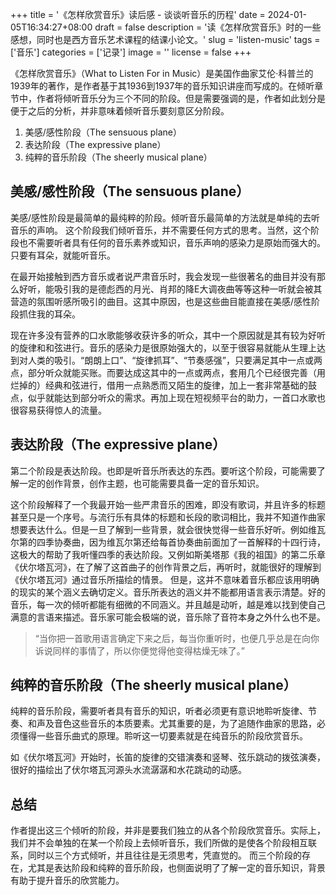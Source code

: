 +++
title = '《怎样欣赏音乐》读后感 - 谈谈听音乐的历程'
date = 2024-01-05T16:34:27+08:00
draft = false
description = '读《怎样欣赏音乐》时的一些感想，同时也是西方音乐艺术课程的结课小论文。'
slug = 'listen-music'
tags = ['音乐']
categories = ['记录']
image = ''
license = false
+++

《怎样欣赏音乐》（What to Listen For in Music）是美国作曲家艾伦·科普兰的1939年的著作，是作者基于其1936到1937年的音乐知识讲座而写成的。在倾听章节中，作者将倾听音乐分为三个不同的阶段。但是需要强调的是，作者如此划分是便于之后的分析，并非意味着倾听音乐要刻意区分阶段。
1. 美感/感性阶段（The sensuous plane）
2. 表达阶段（The expressive plane）
3. 纯粹的音乐阶段（The sheerly musical plane）

## 美感/感性阶段（The sensuous plane）
美感/感性阶段是最简单的最纯粹的阶段。倾听音乐最简单的方法就是单纯的去听音乐的声响。
这个阶段我们倾听音乐，并不需要任何方式的思考。当然，这个阶段也不需要听者具有任何的音乐素养或知识，音乐声响的感染力是原始而强大的。只要有耳朵，就能听音乐。

在最开始接触到西方音乐或者说严肃音乐时，我会发现一些很著名的曲目并没有那么好听，能吸引我的是德彪西的月光、肖邦的降E大调夜曲等等这种一听就会被其营造的氛围听感所吸引的曲目。这其中原因，也是这些曲目能直接在美感/感性阶段抓住我的耳朵。

现在许多没有营养的口水歌能够收获许多的听众，其中一个原因就是其有较为好听的旋律和和弦进行。音乐的感染力是很原始强大的，以至于很容易就能从生理上达到对人类的吸引。“朗朗上口”、“旋律抓耳”、“节奏感强”，只要满足其中一点或两点，部分听众就能买账。而要达成这其中的一点或两点，套用几个已经很完善（用烂掉的）经典和弦进行，借用一点熟悉而又陌生的旋律，加上一套非常基础的鼓点，似乎就能达到部分听众的需求。再加上现在短视频平台的助力，一首口水歌也很容易获得惊人的流量。

## 表达阶段（The expressive plane）

第二个阶段是表达阶段。也即是听音乐所表达的东西。要听这个阶段，可能需要了解一定的创作背景，创作主题，也可能需要具备一定的音乐知识。

这个阶段解释了一个我最开始一些严肃音乐的困难，即没有歌词，并且许多的标题甚至只是一个序号。与流行乐有具体的标题和长段的歌词相比，我并不知道作曲家想要表达什么。但是一旦了解到一些背景，就会很快觉得一些音乐好听。例如维瓦尔第的四季协奏曲，因为维瓦尔第还给每首协奏曲前面加了一首解释的十四行诗，这极大的帮助了我听懂四季的表达阶段。又例如斯美塔那《我的祖国》的第二乐章《伏尔塔瓦河》，在了解了这首曲子的创作背景之后，再听时，就能很好的理解到《伏尔塔瓦河》通过音乐所描绘的情景。
但是，这并不意味着音乐都应该用明确的现实的某个涵义去确切定义。音乐所表达的涵义并不能都用语言表示清楚。好的音乐，每一次的倾听都能有细微的不同涵义。并且越是动听，越是难以找到使自己满意的言语来描述。音乐家可能会极端的说，音乐除了音符本身之外什么也不是。

>“当你把一首歌用语言确定下来之后，每当你重听时，也便几乎总是在向你诉说同样的事情了，所以你便觉得他变得枯燥无味了。”

## 纯粹的音乐阶段（The sheerly musical plane）

纯粹的音乐阶段，需要听者具有音乐的知识，听者必须更有意识地聆听旋律、节奏、和声及音色这些音乐的本质要素。尤其重要的是，为了追随作曲家的思路，必须懂得一些音乐曲式的原理。聆听这一切要素就是在纯音乐的阶段欣赏音乐。

如《伏尔塔瓦河》开始时，长笛的旋律的交错演奏和竖琴、弦乐跳动的拨弦演奏，很好的描绘出了伏尔塔瓦河源头水流潺潺和水花跳动的动感。

## 总结

作者提出这三个倾听的阶段，并非是要我们独立的从各个阶段欣赏音乐。实际上，我们并不会单独的在某一个阶段上去倾听音乐，我们所做的是使各个阶段相互联系，同时以三个方式倾听，并且往往是无须思考，凭直觉的。
而三个阶段的存在，尤其是表达阶段和纯粹的音乐阶段，也侧面说明了了解一定的音乐知识，背景有助于提升音乐的欣赏能力。